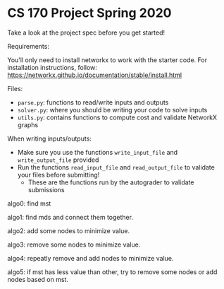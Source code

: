# CS 170 Project Spring 2020

Take a look at the project spec before you get started!

Requirements:

You'll only need to install networkx to work with the starter code. For installation instructions, follow: https://networkx.github.io/documentation/stable/install.html

Files:
- `parse.py`: functions to read/write inputs and outputs
- `solver.py`: where you should be writing your code to solve inputs
- `utils.py`: contains functions to compute cost and validate NetworkX graphs

When writing inputs/outputs:
- Make sure you use the functions `write_input_file` and `write_output_file` provided
- Run the functions `read_input_file` and `read_output_file` to validate your files before submitting!
  - These are the functions run by the autograder to validate submissions


algo0:
find mst

algo1:
find mds and connect them together.

algo2:
add some nodes to minimize value.

algo3:
remove some nodes to minimize value.

algo4:
repeatly remove and add nodes to minimize value.

algo5:
if mst has less value than other, try to remove some nodes or add nodes based on mst.